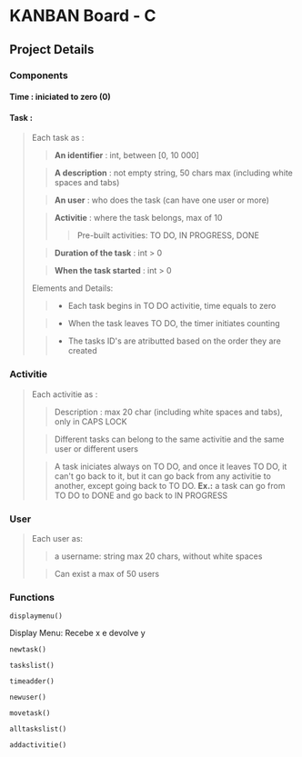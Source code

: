 # KANBAN Board - C 
## Project Details 

### Components

#### Time : iniciated to zero (0)

#### Task :
> Each task as :
>> **An identifier** : int, between [0, 10 000]
>
>> **A description** : not empty string, 50 chars max (including white spaces and tabs)
>
>> **An user** : who does the task (can have one user or more)
>
>> **Activitie** : where the task belongs, max of 10
>>> Pre-built activities: TO DO, IN PROGRESS, DONE
>
>> **Duration of the task** : int > 0
>
>> **When the task started** : int > 0
>
> Elements and Details:
>> - Each task begins in TO DO activitie, time equals to zero
>
>> - When the task leaves TO DO, the timer initiates counting
>
>> - The tasks ID's are atributted based on the order they are created 

### Activitie
> Each activitie as :
>> Description : max 20 char (including white spaces and tabs), only in CAPS LOCK
>
>> Different tasks can belong to the same activitie and the same user or different users
>
>> A task iniciates always on TO DO, and once it leaves TO DO, it can't go back to it,
>> but it can go back from any activitie to another, except going back to TO DO.
>> **Ex.:** a task can go from TO DO to DONE and go back to IN PROGRESS
>
### User
>Each user as:
>> a username: string max 20 chars, without white spaces
>
>> Can exist a max of 50 users
>

### Functions
>
	displaymenu()
>
 Display Menu: Recebe x e devolve y
>
	newtask()
>
	taskslist()
>
	timeadder()
>
	newuser()
>
	movetask()
>
	alltaskslist()
>
	addactivitie()
>
